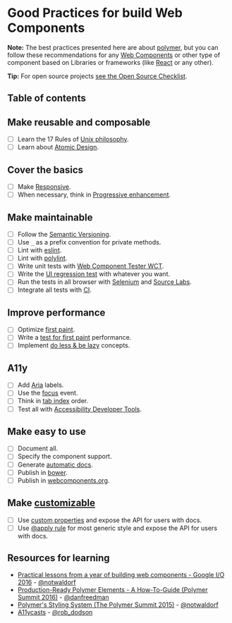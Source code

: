 # Good Practices for build Web Components

**Note:** The best practices presented here are about [polymer](polymer-project.org), but you can follow these recommendations for any [Web Components](https://www.webcomponents.org/introduction) or other type of component based on Libraries or frameworks (like [React](https://facebook.github.io/react/) or any other).

**Tip:** For open source projects [see the Open Source Checklist](https://afonsopacifer.github.io/open-source-checklist/).

## Table of contents

## Make reusable and composable

  - [ ] Learn the 17 Rules of [Unix philosophy](https://en.wikipedia.org/wiki/Unix_philosophy).
  - [ ] Learn about [Atomic Design](http://bradfrost.com/blog/post/atomic-web-design/).

## Cover the basics

  - [ ] Make [Responsive](https://en.wikipedia.org/wiki/Responsive_web_design).
  - [ ] When necessary, think in [Progressive enhancement](https://en.wikipedia.org/wiki/Progressive_enhancement).

## Make maintainable

  - [ ] Follow the [Semantic Versioning](http://semver.org/).
  - [ ] Use `_` as a prefix convention for private methods.
  - [ ] Lint with [eslint](http://eslint.org/).
  - [ ] Lint with [polylint](https://github.com/PolymerLabs/polylint).
  - [ ] Write unit tests with [Web Component Tester WCT](https://github.com/Polymer/web-component-tester).
  - [ ] Write the [UI regression test](https://github.com/Huddle/PhantomCSS) with whatever you want.
  - [ ] Run the tests in all browser with [Selenium](http://www.seleniumhq.org/) and [Source Labs](https://saucelabs.com/).
  - [ ] Integrate all tests with [CI](https://travis-ci.org/).

## Improve performance

  - [ ] Optimize [first paint](https://www.smashingmagazine.com/2016/12/front-end-performance-checklist-2017-pdf-pages/).
  - [ ] Write a [test for first paint](https://youtu.be/zfQoleQEa4w?t=1307) performance.
  - [ ] Implement [do less & be lazy](https://youtu.be/zfQoleQEa4w?t=1386) concepts.

## A11y

  - [ ] Add [Aria](https://www.youtube.com/watch?v=g9Qff0b-lHk&index=4&list=PLNYkxOF6rcICWx0C9LVWWVqvHlYJyqw7g) labels.
  - [ ] Use the [focus](https://www.youtube.com/watch?v=EFv9ubbZLKw&index=14&list=PLNYkxOF6rcICWx0C9LVWWVqvHlYJyqw7g) event.
  - [ ] Think in [tab index](https://www.youtube.com/watch?v=Pe0Ce1WtnUM&index=13&list=PLNYkxOF6rcICWx0C9LVWWVqvHlYJyqw7g) order.
  - [ ] Test all with [Accessibility Developer Tools](https://github.com/GoogleChrome/accessibility-developer-tools).

## Make easy to use

  - [ ] Document all.
  - [ ] Specify the component support.
  - [ ] Generate [automatic docs](https://www.polymer-project.org/1.0/docs/tools/documentation).
  - [ ] Publish in [bower](https://bower.io/).
  - [ ] Publish in [webcomponents.org](https://www.webcomponents.org/publish).

## Make [customizable](https://www.youtube.com/watch?v=IbOaJwqLgog)

  - [ ] Use [custom properties](https://www.w3.org/TR/css-variables/) and expose the API for users with docs.
  - [ ] Use [@apply rule](https://tabatkins.github.io/specs/css-apply-rule/) for most generic style and expose the API for users with docs.

## Resources for learning
- [Practical lessons from a year of building web components - Google I/O 2016](https://www.youtube.com/watch?v=zfQoleQEa4w&feature=youtu.be) - [@notwaldorf](https://twitter.com/notwaldorf)
- [Production-Ready Polymer Elements - A How-To-Guide (Polymer Summit 2016)](https://www.youtube.com/watch?v=T35IgjN9IwY&index=22&list=PLNYkxOF6rcICc687SxHQRuo9TVNOJelSZ) - [@danfreedman](https://twitter.com/danfreedman)
- [Polymer's Styling System (The Polymer Summit 2015)](https://www.youtube.com/watch?v=IbOaJwqLgog) - [@notwaldorf](https://twitter.com/notwaldorf)
- [A11ycasts](https://www.youtube.com/watch?v=HtTyRajRuyY&index=16&list=PLNYkxOF6rcICWx0C9LVWWVqvHlYJyqw7g) - [@rob_dodson](https://twitter.com/rob_dodson)
